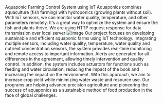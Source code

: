 Aquaponic Farming Control System using IoT
Aquaponics combines aquaculture (fish farming) with hydroponics (growing plants without soil). With IoT sensors, we can monitor water quality, temperature, and other parameters remotely. It's a great way to optimize the system and ensure the fish and plants thrive. We are using HTTP request response for data transmission over local server
![image](https://github.com/owais8113/Aquaponic-Farming/assets/127936539/de975994-3501-4857-9b2e-ea99dedf6de4)
Our project focuses on developing sustainable and efficient aquaponic farms using IoT
technology. Integrating multiple sensors, including water quality, temperature, water quality
and nutrient concentration sensors, the system provides real-time monitoring and remote
access to important information. Alerts are generated for all differences in the agreement,
allowing timely intervention and quality control. In addition, the system includes actuators for
functions such as feeding and water circulation, reducing the impact of the book and increasing
the impact on the environment. With this approach, we aim to increase crop yield while
minimizing water waste and resource use. Our programs are helping advance precision
agriculture and pioneering the success of aquaponics as a sustainable method of food
production in the face of global challenges.

